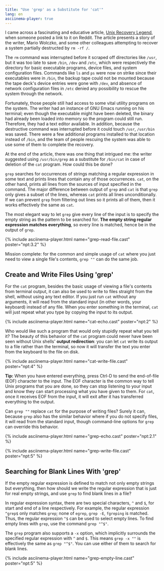 ```yaml
---
title: "Use 'grep' as a Substitute for 'cat'"
lang: en
asciinema-player: true
---
```


I came across a fascinating and educative article, [Unix Recovery
Legend](https://www.ee.ryerson.ca/~elf/hack/recovery.html), when someone posted
a link to it on Reddit. The article presents a story of the writer, Mario
Wolczko, and some other colleagues attempting to recover a system partially
destructed by `rm -rf /`.

The `rm` command was interrupted before it scraped off directories like `/usr`,
but it was too late to save `/bin`, `/dev` and `/etc`, which were respectively
the directory for basic executable programs, device files, and system
configuration files. Commands like `ls` and `ps` were now on strike since their
executables were in `/bin`, the backup tape could not be mounted because the
tape deck's device entries were gone with `/dev`, and absence of network
configuration files in `/etc` denied any possibility to rescue the system
through the network.

Fortunately, those people still had access to some vital utility programs on
the system. The writer had an instance of GNU Emacs running on his terminal;
even though the executable might have been deleted, the binary had already been
loaded into memory so the program could still run. Therefore, they had a text
editor available. In addition, because the destructive command was interrupted
before it could touch `/usr`, `/usr/bin` was saved. There were a few additional
programs installed to that location instead of `/bin`, and the team of people
rescuing the system was able to use some of them to complete the recovery.

At the end of the article, there was one thing that intrigued me: the writer
suggested using `/usr/bin/grep` as a substitute for `/bin/cat` in case of
deletion of the `cat` program. How could this be done?

`grep` searches for occurrences of strings matching a regular expression in
some text and prints lines that contain any of those occurrences. `cat`, on the
other hand, prints all lines from the sources of input specified in the
command. The major difference between output of `grep` and `cat` is that `grep`
only gives a subset of the lines, whereas `cat` prints all lines
unconditionally. If we can prevent `grep` from filtering out lines so it prints
all of them, then it works effectively the same as `cat`.

The most elegant way to let `grep` give every line of the input is to specify
the empty string as the pattern to be searched for. **The empty string regular
expression matches everything**, so every line is matched, hence be in the
output of `grep`.

{% include asciinema-player.html name="grep-read-file.cast" poster="npt:3.2" %}

Mission complete: for the common and simple usage of `cat` where you just need
to view a single file's contents, `grep ""` can do the same job.

## Create and Write Files Using 'grep'
 
For the `cat` program, besides the basic usage of viewing a file's contents
from terminal output, it can also be used to write to files straight from the
shell, without using any text editor. If you just run `cat` without any
arguments, it will read from the standard input (in other words, your keyboard)
instead of any file. When you enter something in the terminal, `cat` will just
repeat what you type by copying the input to its output.

{% include asciinema-player.html name="cat-echo.cast" poster="npt:2" %}

Who would like such a program that would only stupidly repeat what you tell it?
The beauty of this behavior of the `cat` program could never have been seen
without Unix shells' **output redirection**: you can let `cat` write its output
to a file rather than the terminal, so now it will transfer the text you enter
from the keyboard to the file on disk.

{% include asciinema-player.html name="cat-write-file.cast" poster="npt:4" %}

**Tip:** When you have entered everything, press Ctrl-D to send the end-of-file
(EOF) character to the input. The EOF character is the common way to tell Unix
programs that you are done, so they can stop listening to your input and know
they can start processing what you have given to them. For `cat`, once it
receives EOF from the input, it will exit after it has transferred everything
to the output.

Can `grep ""` replace `cat` for the purpose of writing files? Surely it can,
because `grep` also has the similar behavior where if you do not specify files,
it will read from the standard input, though command-line options for `grep`
can override this behavior.

{% include asciinema-player.html name="grep-echo.cast" poster="npt:2.1" %}

{% include asciinema-player.html name="grep-write-file.cast" poster="npt:5" %}

## Searching for Blank Lines With 'grep'

If the empty regular expression is defined to match not only empty strings but
everything, then how should we write the regular expression that is just for
real empty strings, and use `grep` to find blank lines in a file?

In regular expression syntax, there are two special characters, `^` and `$`,
for start and end of a line respectively. For example, the regular expression
`^grep$` only matches `grep`; none of `egrep`, `grep -E`, `fgreping` is
matched. Thus, the regular expression `^$` can be used to select empty lines.
To find empty lines with `grep`, use the command `grep "^$"`.

The `grep` program also supports a `-x` option, which implicitly surrounds the
specified regular expression with `^` and `$`. This means `grep -x ""` is
effectively the same as `grep "^$"`. You can use either of them to search for
blank lines.

{% include asciinema-player.html name="grep-empty-line.cast" poster="npt:5" %}
